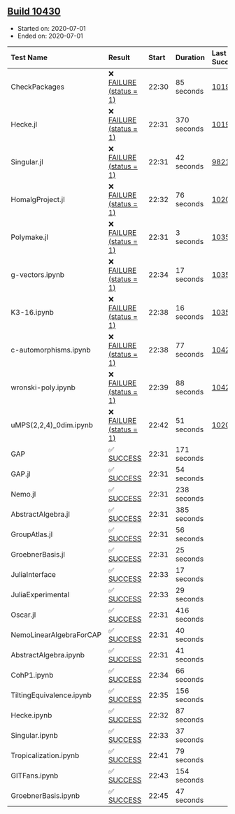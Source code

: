 ## [Build 10430](https://oscarci.mathematik.uni-kl.de/job/oscar/10430/)

* Started on: 2020-07-01
* Ended on: 2020-07-01

| Test Name    | Result | Start | Duration | Last Success | First Failure |
|:-------------|:-------|:------|:---------|:-------------|:--------------|
| CheckPackages | ❌ [FAILURE (status = 1)](https://oscarci.mathematik.uni-kl.de/job/oscar/10430/artifact/logs/build-10430/CheckPackages.log) | 22:30 | 85 seconds | [10197](https://oscarci.mathematik.uni-kl.de/job/oscar/10197/) | [10198](https://oscarci.mathematik.uni-kl.de/job/oscar/10198/) |
| Hecke.jl | ❌ [FAILURE (status = 1)](https://oscarci.mathematik.uni-kl.de/job/oscar/10430/artifact/logs/build-10430/Hecke.jl.log) | 22:31 | 370 seconds | [10197](https://oscarci.mathematik.uni-kl.de/job/oscar/10197/) | [10198](https://oscarci.mathematik.uni-kl.de/job/oscar/10198/) |
| Singular.jl | ❌ [FAILURE (status = 1)](https://oscarci.mathematik.uni-kl.de/job/oscar/10430/artifact/logs/build-10430/Singular.jl.log) | 22:31 | 42 seconds | [9821](https://oscarci.mathematik.uni-kl.de/job/oscar/9821/) | [9822](https://oscarci.mathematik.uni-kl.de/job/oscar/9822/) |
| HomalgProject.jl | ❌ [FAILURE (status = 1)](https://oscarci.mathematik.uni-kl.de/job/oscar/10430/artifact/logs/build-10430/HomalgProject.jl.log) | 22:32 | 76 seconds | [10209](https://oscarci.mathematik.uni-kl.de/job/oscar/10209/) | [10210](https://oscarci.mathematik.uni-kl.de/job/oscar/10210/) |
| Polymake.jl | ❌ [FAILURE (status = 1)](https://oscarci.mathematik.uni-kl.de/job/oscar/10430/artifact/logs/build-10430/Polymake.jl.log) | 22:31 | 3 seconds | [10356](https://oscarci.mathematik.uni-kl.de/job/oscar/10356/) | [10357](https://oscarci.mathematik.uni-kl.de/job/oscar/10357/) |
| g-vectors.ipynb | ❌ [FAILURE (status = 1)](https://oscarci.mathematik.uni-kl.de/job/oscar/10430/artifact/logs/build-10430/g-vectors.ipynb.log) | 22:34 | 17 seconds | [10356](https://oscarci.mathematik.uni-kl.de/job/oscar/10356/) | [10357](https://oscarci.mathematik.uni-kl.de/job/oscar/10357/) |
| K3-16.ipynb | ❌ [FAILURE (status = 1)](https://oscarci.mathematik.uni-kl.de/job/oscar/10430/artifact/logs/build-10430/K3-16.ipynb.log) | 22:38 | 16 seconds | [10356](https://oscarci.mathematik.uni-kl.de/job/oscar/10356/) | [10357](https://oscarci.mathematik.uni-kl.de/job/oscar/10357/) |
| c-automorphisms.ipynb | ❌ [FAILURE (status = 1)](https://oscarci.mathematik.uni-kl.de/job/oscar/10430/artifact/logs/build-10430/c-automorphisms.ipynb.log) | 22:38 | 77 seconds | [10429](https://oscarci.mathematik.uni-kl.de/job/oscar/10429/) | [10430](https://oscarci.mathematik.uni-kl.de/job/oscar/10430/) |
| wronski-poly.ipynb | ❌ [FAILURE (status = 1)](https://oscarci.mathematik.uni-kl.de/job/oscar/10430/artifact/logs/build-10430/wronski-poly.ipynb.log) | 22:39 | 88 seconds | [10425](https://oscarci.mathematik.uni-kl.de/job/oscar/10425/) | [10426](https://oscarci.mathematik.uni-kl.de/job/oscar/10426/) |
| uMPS(2,2,4)_0dim.ipynb | ❌ [FAILURE (status = 1)](https://oscarci.mathematik.uni-kl.de/job/oscar/10430/artifact/logs/build-10430/uMPS-2-2-4-_0dim.ipynb.log) | 22:42 | 51 seconds | [10209](https://oscarci.mathematik.uni-kl.de/job/oscar/10209/) | [10210](https://oscarci.mathematik.uni-kl.de/job/oscar/10210/) |
| GAP | ✅ [SUCCESS](https://oscarci.mathematik.uni-kl.de/job/oscar/10430/artifact/logs/build-10430/GAP.log) | 22:31 | 171 seconds |  |  |
| GAP.jl | ✅ [SUCCESS](https://oscarci.mathematik.uni-kl.de/job/oscar/10430/artifact/logs/build-10430/GAP.jl.log) | 22:31 | 54 seconds |  |  |
| Nemo.jl | ✅ [SUCCESS](https://oscarci.mathematik.uni-kl.de/job/oscar/10430/artifact/logs/build-10430/Nemo.jl.log) | 22:31 | 238 seconds |  |  |
| AbstractAlgebra.jl | ✅ [SUCCESS](https://oscarci.mathematik.uni-kl.de/job/oscar/10430/artifact/logs/build-10430/AbstractAlgebra.jl.log) | 22:31 | 385 seconds |  |  |
| GroupAtlas.jl | ✅ [SUCCESS](https://oscarci.mathematik.uni-kl.de/job/oscar/10430/artifact/logs/build-10430/GroupAtlas.jl.log) | 22:31 | 56 seconds |  |  |
| GroebnerBasis.jl | ✅ [SUCCESS](https://oscarci.mathematik.uni-kl.de/job/oscar/10430/artifact/logs/build-10430/GroebnerBasis.jl.log) | 22:31 | 25 seconds |  |  |
| JuliaInterface | ✅ [SUCCESS](https://oscarci.mathematik.uni-kl.de/job/oscar/10430/artifact/logs/build-10430/JuliaInterface.log) | 22:33 | 17 seconds |  |  |
| JuliaExperimental | ✅ [SUCCESS](https://oscarci.mathematik.uni-kl.de/job/oscar/10430/artifact/logs/build-10430/JuliaExperimental.log) | 22:33 | 29 seconds |  |  |
| Oscar.jl | ✅ [SUCCESS](https://oscarci.mathematik.uni-kl.de/job/oscar/10430/artifact/logs/build-10430/Oscar.jl.log) | 22:31 | 416 seconds |  |  |
| NemoLinearAlgebraForCAP | ✅ [SUCCESS](https://oscarci.mathematik.uni-kl.de/job/oscar/10430/artifact/logs/build-10430/NemoLinearAlgebraForCAP.log) | 22:31 | 40 seconds |  |  |
| AbstractAlgebra.ipynb | ✅ [SUCCESS](https://oscarci.mathematik.uni-kl.de/job/oscar/10430/artifact/logs/build-10430/AbstractAlgebra.ipynb.log) | 22:31 | 41 seconds |  |  |
| CohP1.ipynb | ✅ [SUCCESS](https://oscarci.mathematik.uni-kl.de/job/oscar/10430/artifact/logs/build-10430/CohP1.ipynb.log) | 22:34 | 66 seconds |  |  |
| TiltingEquivalence.ipynb | ✅ [SUCCESS](https://oscarci.mathematik.uni-kl.de/job/oscar/10430/artifact/logs/build-10430/TiltingEquivalence.ipynb.log) | 22:35 | 156 seconds |  |  |
| Hecke.ipynb | ✅ [SUCCESS](https://oscarci.mathematik.uni-kl.de/job/oscar/10430/artifact/logs/build-10430/Hecke.ipynb.log) | 22:32 | 87 seconds |  |  |
| Singular.ipynb | ✅ [SUCCESS](https://oscarci.mathematik.uni-kl.de/job/oscar/10430/artifact/logs/build-10430/Singular.ipynb.log) | 22:33 | 37 seconds |  |  |
| Tropicalization.ipynb | ✅ [SUCCESS](https://oscarci.mathematik.uni-kl.de/job/oscar/10430/artifact/logs/build-10430/Tropicalization.ipynb.log) | 22:41 | 79 seconds |  |  |
| GITFans.ipynb | ✅ [SUCCESS](https://oscarci.mathematik.uni-kl.de/job/oscar/10430/artifact/logs/build-10430/GITFans.ipynb.log) | 22:43 | 154 seconds |  |  |
| GroebnerBasis.ipynb | ✅ [SUCCESS](https://oscarci.mathematik.uni-kl.de/job/oscar/10430/artifact/logs/build-10430/GroebnerBasis.ipynb.log) | 22:45 | 47 seconds |  |  |
